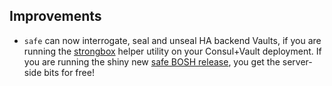 ## Improvements

- `safe` can now interrogate, seal and unseal HA backend Vaults,
  if you are running the [strongbox][strongbox] helper utility on
  your Consul+Vault deployment.  If you are running the shiny new
  [safe BOSH release][bosh], you get the server-side bits for free!


[strongbox]: https://github.com/jhunt/go-strongbox
[bosh]:      https://github.com/cloudfoundry-community/safe-boshrelease
